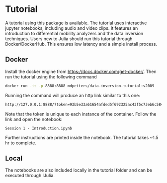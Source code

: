 # Tutorial

A tutorial using this package is available. The tutorial uses interactive jupyter notebooks,
including audio and video clips. It features an introduction to differential mobility
analyzers and the data inversion techniques. Users new to Julia should run this tutorial through 
Docker/DockerHub. This ensures low latency and a simple install process. 

## Docker
Install the docker engine from https://docs.docker.com/get-docker/. Then run the tutorial 
using the following command

```bash
docker run -it -p 8888:8888 mdpetters/data-inversion-tutorial:v2009
```

Running the command will produce an http link similar to this one:

```bash
http://127.0.0.1:8888/?token=93b5e33a61654afded5f692325ac43f5c73eb6c58435196f
```

Note that the token is unique to each instance of the container. Follow the link and open 
the notebook:

```
Session 1 - Introduction.ipynb
```

Further instructions are printed inside the notebook. The tutorial takes ~1.5 hr to complete.

## Local

The notebooks are also included locally in the tutorial folder and can be executed through 
IJulia.

